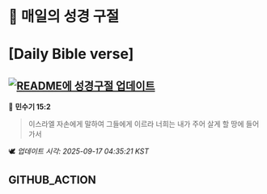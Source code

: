 # 🙏 매일의 성경 구절
# [Daily Bible verse]
## [![README에 성경구절 업데이트](https://github.com/DONGSUKA/first_test/actions/workflows/update-readme-bible.yml/badge.svg)](https://github.com/DONGSUKA/first_test/actions/workflows/update-readme-bible.yml)
<!-- START_BIBLE_VERSE -->
📖 **민수기 15:2**
> 이스라엘 자손에게 말하여 그들에게 이르라 너희는 내가 주어 살게 할 땅에 들어가서

🕊️ _업데이트 시각: 2025-09-17 04:35:21 KST_
  <!-- END_BIBLE_VERSE -->
## GITHUB_ACTION
